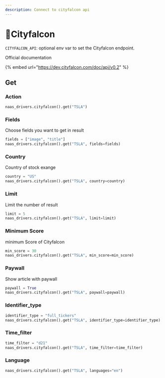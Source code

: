 ```yaml
---
description: Connect to cityfalcon api
---
```


# 📰Cityfalcon

`CITYFALCON_API`: optional env var to set the Cityfalcon endpoint.

Official documentation

{% embed url="https://dev.cityfalcon.com/doc/api/v0.2" %}

## Get

### Action

```python
naas_drivers.cityfalcon().get("TSLA")
```

### Fields

Choose fields you want to get in result

```python
fields = ["image", "title"]
naas_drivers.cityfalcon().get("TSLA", fields=fields)
```

### Country

Country of stock exange

```python
country = "US"
naas_drivers.cityfalcon().get("TSLA", country=country)
```

### Limit

Limit the number of result 

```python
limit = 5
naas_drivers.cityfalcon().get("TSLA", limit=limit)
```

### Minimum Score

minimum Score of Cityfalcon 

```python
min_score = 30
naas_drivers.cityfalcon().get("TSLA", min_score=min_score)
```

### Paywall

Show article with paywall

```python
paywall = True
naas_drivers.cityfalcon().get("TSLA", paywall=paywall)
```

### Identifier\_type

```python
identifier_type = "full_tickers"
naas_drivers.cityfalcon().get("TSLA", identifier_type=identifier_type)
```

### Time\_filter

```python
time_filter = "d21"
naas_drivers.cityfalcon().get("TSLA", time_filter=time_filter)
```

### Language

```python
naas_drivers.cityfalcon().get("TSLA", languages="en")
```


